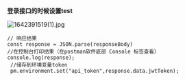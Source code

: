 



**登录接口的时候设置test**

![1642391519(1).jpg](https://s2.loli.net/2022/01/17/O4Eqz8dw2jPYXVA.png)

```shell
// 响应结果
const response = JSON.parse(responseBody)
//在控制台打印结果（在postman软件底部 Console 标签查看）
console.log(response);
 //储存到环境变量token
 pm.environment.set("api_token",response.data.jwtToken);
```

